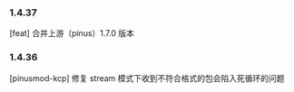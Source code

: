 
### 1.4.37

[feat] 合并上游（pinus）1.7.0 版本 


### 1.4.36

[pinusmod-kcp] 修复 stream 模式下收到不符合格式的包会陷入死循环的问题
